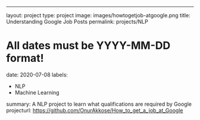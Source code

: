 ---
layout: project
type: project
image: images/howtogetjob-atgoogle.png
title: Understanding Google Job Posts
permalink: projects/NLP
# All dates must be YYYY-MM-DD format!
date: 2020-07-08
labels:
  - NLP
  - Machine Learning
  
summary: A NLP project to learn what qualifications are required by Google
projecturl: https://github.com/OnurAkkose/How_to_get_a_job_at_Google

